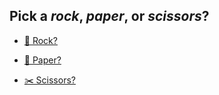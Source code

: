## **Pick a *rock*, *paper*, or *scissors*?**

- [🥊 Rock?](../WIP.md)

- [📄 Paper?](../WIP.md)

- [✂️ Scissors?](../WIP.md)
